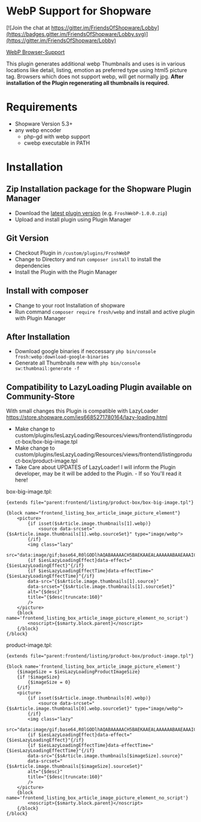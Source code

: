# WebP Support for Shopware

[![Join the chat at https://gitter.im/FriendsOfShopware/Lobby](https://badges.gitter.im/FriendsOfShopware/Lobby.svg)](https://gitter.im/FriendsOfShopware/Lobby)

[WebP Browser-Support](http://caniuse.com/#search=webp)

This plugin generates additional webp Thumbnails and uses is in various locations like detail, listing, emotion as preferred type using html5 picture tag. Browsers which does not support webp, will get normally jpg. 
**After installation of the Plugin regenerating all thumbnails is required.**

# Requirements

* Shopware Version 5.3+
* any webp encoder
  * php-gd with webp support
  * cwebp executable in PATH
  
# Installation

## Zip Installation package for the Shopware Plugin Manager

* Download the [latest plugin version](https://github.com/FriendsOfShopware/FroshWebP/releases/latest/) (e.g. `FroshWebP-1.0.0.zip`)
* Upload and install plugin using Plugin Manager

## Git Version
* Checkout Plugin in `/custom/plugins/FroshWebP`
* Change to Directory and run `composer install` to install the dependencies
* Install the Plugin with the Plugin Manager

## Install with composer
* Change to your root Installation of shopware
* Run command `composer require frosh/webp` and install and active plugin with Plugin Manager 

## After Installation
* Download google binaries if neccessary `php bin/console frosh:webp:download-google-binaries`
* Generate all Thumbnails new with ``php bin/console sw:thumbnail:generate -f``


## Compatibility to LazyLoading Plugin available on Community-Store
With small changes this Plugin is compatible with LazyLoader https://store.shopware.com/ies6685271780164/lazy-loading.html

* Make change to custom/plugins/IesLazyLoading/Resources/views/frontend/listingproduct-box/box-big-image.tpl 
* Make change to custom/plugins/IesLazyLoading/Resources/views/frontend/listingproduct-box/product-image.tpl
* Take Care about UPDATES of LazyLoader! I will inform the Plugin developer, may be it will be added to the Plugin. - If so You'll read it here!

box-big-image.tpl:
```
{extends file="parent:frontend/listing/product-box/box-big-image.tpl"}

{block name="frontend_listing_box_article_image_picture_element"}	
	<picture>
        {if isset($sArticle.image.thumbnails[1].webp)}
            <source data-srcset="{$sArticle.image.thumbnails[1].webp.sourceSet}" type="image/webp">
        {/if}
        <img class="lazy"
        src="data:image/gif;base64,R0lGODlhAQABAAAAACH5BAEKAAEALAAAAAABAAEAAAICTAEAOw=="
        {if $iesLazyLoadingEffect}data-effect="{$iesLazyLoadingEffect}"{/if}
        {if $iesLazyLoadingEffectTime}data-effectTime="{$iesLazyLoadingEffectTime}"{/if}
        data-src="{$sArticle.image.thumbnails[1].source}"
        data-srcset="{$sArticle.image.thumbnails[1].sourceSet}"
        alt="{$desc}"
        title="{$desc|truncate:160}"
    	/>
    </picture>
    {block name='frontend_listing_box_article_image_picture_element_no_script'}
        <noscript>{$smarty.block.parent}</noscript>
    {/block}
{/block}
```

product-image.tpl:
```
{extends file="parent:frontend/listing/product-box/product-image.tpl"}

{block name='frontend_listing_box_article_image_picture_element'}
    {$imageSize = $iesLazyLoadingProductImageSize}
    {if !$imageSize}
        {$imageSize = 0}
    {/if}
	<picture>
        {if isset($sArticle.image.thumbnails[0].webp)}
            <source data-srcset="{$sArticle.image.thumbnails[0].webp.sourceSet}" type="image/webp">
        {/if}
        <img class="lazy"
        src="data:image/gif;base64,R0lGODlhAQABAAAAACH5BAEKAAEALAAAAAABAAEAAAICTAEAOw=="
        {if $iesLazyLoadingEffect}data-effect="{$iesLazyLoadingEffect}"{/if}
        {if $iesLazyLoadingEffectTime}data-effectTime="{$iesLazyLoadingEffectTime}"{/if}
        data-src="{$sArticle.image.thumbnails[$imageSize].source}"
        data-srcset="{$sArticle.image.thumbnails[$imageSize].sourceSet}"
        alt="{$desc}"
        title="{$desc|truncate:160}"
    	/>
    </picture>
    {block name='frontend_listing_box_article_image_picture_element_no_script'}
        <noscript>{$smarty.block.parent}</noscript>
    {/block}
{/block}
```
